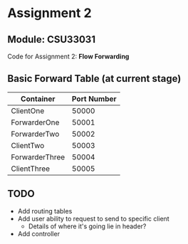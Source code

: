 # Assignment 2
## Module: CSU33031

Code for Assignment 2: **Flow Forwarding**


## Basic Forward Table (at current stage)

   Container    |  Port Number
--------------- | -------------
ClientOne       |    50000
ForwarderOne    |    50001
ForwarderTwo    |    50002
ClientTwo       |    50003
ForwarderThree  |    50004
ClientThree     |    50005


## TODO

* Add routing tables
* Add user ability to request to send to specific client
    * Details of where it's going lie in header?
* Add controller